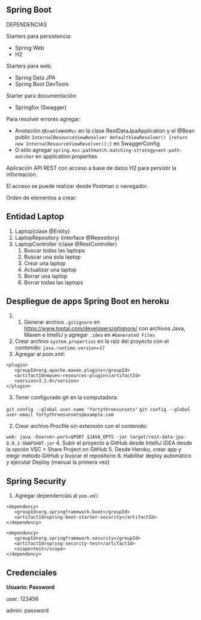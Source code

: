 ## Spring Boot

DEPENDENCIAS

Starters para persistencia:
* Spring Web
* H2

Starters para web:
* Spring Data JPA
* Spring Boot DevTools

Starter para documentación:
* Springfox (Swagger)

Para resolver errores agregar:
* Anotación `@EnableWebMvc` en la clase RestDataJpaApplication
  y el @Bean public `InternalResourceViewResolver defaultViewResolver() {return new InternalResourceViewResolver();}` en SwaggerConfig
* O sólo agregar `spring.mvc.pathmatch.matching-strategy=ant-path-matcher` en application.properties


Aplicación API REST con acceso a base de datos H2 para persistir la información.

El acceso se puede realizar desde Postman o navegador.

Orden de elementos a crear:

## Entidad Laptop
1. Laptop(clase @Entity)
2. LaptopRepository (interface @Repository)
3. LaptopController (clase @RestController)
    1. Buscar todas las laptops
    2. Buscar una sola laptop
    3. Crear una laptop
    4. Actualizar una laptop
    5. Borrar una laptop
    6. Borrar todas las laptops

## Despliegue de apps Spring Boot en heroku

1. 1. Generar archivo `.gitignore` en https://www.toptal.com/developers/gitignore/ con archivos Java, Maven e IntelliJ y agregar `.idea` en `#Generated Files`
2. Crear archivo `system.properties` en la raíz del proyecto con el contenido:
   `java.runtime.version=17`
3. Agregar al pom.xml:
```
<plugin>
   <groupId>org.apache.maven.plugins</groupId>
   <artifactId>maven-resources-plugin</artifactId>
   <version>3.1.0</version>
</plugin>
```
3. Tener configurado git en la computadora:

`git config --global user.name "fortythreesunsets"`
`git config --global user-email fortythreesunsets@example.com`

2. Crear archivo Procfile sin extensión con el contenido:

`web: java -Dserver.port=$PORT $JAVA_OPTS -jar target/rest-data-jpa-0.0.1-SNAPSHOT.jar`
4. Subir el proyecto a GitHub desde IntelliJ IDEA desde la opción VSC > Share Project on GitHub
5. Desde Heroku, crear app y elegir método GitHub y buscar el repositorio
6. Habilitar deploy automático y ejecutar Deploy (manual la primera vez)

## Spring Security
1. Agregar dependencias al `pom.xml`:
```
<dependency>
   <groupId>org.springframework.boot</groupId>
   <artifactId>spring-boot-starter-security</artifactId>
</dependency>

<dependency>
   <groupId>org.springframework.security</groupId>
   <artifactId>spring-security-test</artifactId>
   <scope>test</scope>
</dependency>
```

## Credenciales

**Usuario: Password**

user: 123456

admin: password
